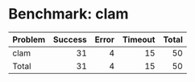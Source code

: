 # Benchmark: clam

| Problem   |   Success |   Error |   Timeout |   Total |
|:----------|----------:|--------:|----------:|--------:|
| clam      |        31 |       4 |        15 |      50 |
| Total     |        31 |       4 |        15 |      50 |

